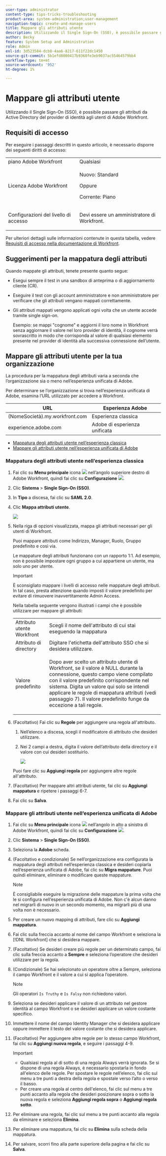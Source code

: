 ```yaml
---
user-type: administrator
content-type: tips-tricks-troubleshooting
product-area: system-administration;user-management
navigation-topic: create-and-manage-users
title: Mappare gli attributi utente
description: Utilizzando il Single Sign-On (SSO), è possibile passare gli attributi da Active Directory del provider di identità agli utenti di Adobe Workfront.
author: Becky
feature: System Setup and Administration
role: Admin
exl-id: 3d523584-dcb8-4aa6-8217-611f22dc1450
source-git-commit: 5b1efd8000417b9368fe3eb9037ac55464579bb4
workflow-type: tm+mt
source-wordcount: '952'
ht-degree: 1%

---
```


# Mappare gli attributi utente

<!--Audited 2/2024-->

Utilizzando il Single Sign-On (SSO), è possibile passare gli attributi da Active Directory del provider di identità agli utenti di Adobe Workfront.

## Requisiti di accesso

Per eseguire i passaggi descritti in questo articolo, è necessario disporre dei seguenti diritti di accesso:

<table style="table-layout:auto"> 
 <col> 
 <col> 
 <tbody> 
  <tr> 
   <td role="rowheader">piano Adobe Workfront</td> 
   <td>Qualsiasi</td> 
  </tr> 
  <tr> 
   <td role="rowheader">Licenza Adobe Workfront</td> 
   <td><p>Nuovo: Standard</p><p>Oppure</p><p>Corrente: Piano</p></td> 
  </tr> 
  <tr> 
   <td role="rowheader">Configurazioni del livello di accesso</td> 
   <td> <p>Devi essere un amministratore di Workfront.</p> </td> 
  </tr> 
 </tbody> 
</table>

Per ulteriori dettagli sulle informazioni contenute in questa tabella, vedere [Requisiti di accesso nella documentazione di Workfront](/help/quicksilver/administration-and-setup/add-users/access-levels-and-object-permissions/access-level-requirements-in-documentation.md).


## Suggerimenti per la mappatura degli attributi

Quando mappate gli attributi, tenete presente quanto segue:

* Esegui sempre il test in una sandbox di anteprima o di aggiornamento cliente (CR).
* Eseguire il test con gli account amministratore e non amministratore per verificare che gli attributi vengano mappati correttamente.
* Gli attributi mappati vengono applicati ogni volta che un utente accede tramite single sign-on.

  Esempio: se mappi &quot;cognome&quot; e aggiorni il loro nome in Workfront senza aggiornare il valore nel loro provider di identità, il cognome verrà sovrascritto in modo che corrisponda al valore di qualsiasi elemento presente nel provider di identità alla successiva connessione dell’utente.

## Mappare gli attributi utente per la tua organizzazione

La procedura per la mappatura degli attributi varia a seconda che l’organizzazione sia o meno nell’esperienza unificata di Adobe.

Per determinare se l’organizzazione si trova nell’esperienza unificata di Adobe, esamina l’URL utilizzato per accedere a Workfront.

| URL | Esperienza Adobe |
|---|---|
| (NomeSocietà).my.workfront.com | Esperienza classica |
| experience.adobe.com | Adobe di esperienza unificata |

* [Mappatura degli attributi utente nell’esperienza classica](#map-user-attributes-in-the-classic-experience)
* [Mappare gli attributi utente nell’esperienza unificata di Adobe](#map-user-attributes-in-the-adobe-unified-experience)

### Mappatura degli attributi utente nell’esperienza classica

1. Fai clic su **Menu principale** icona ![](assets/main-menu-icon.png) nell’angolo superiore destro di Adobe Workfront, quindi fai clic su **Configurazione** ![](assets/gear-icon-settings.png).

1. Clic **Sistema** > **Single Sign-On (SSO)**.

1. In **Tipo** a discesa, fai clic su **SAML 2.0**.

1. Clic **Mappa attributi utente**.

   ![](assets/map-user-attributes.png)

1. Nella riga di opzioni visualizzata, mappa gli attributi necessari per gli utenti di Workfront.

   Puoi mappare attributi come Indirizzo, Manager, Ruolo, Gruppo predefinito e così via.

   Le mappature degli attributi funzionano con un rapporto 1:1. Ad esempio, non è possibile impostare ogni gruppo a cui appartiene un utente, ma solo uno per utente.

   >[!IMPORTANT]
   >
   >È sconsigliato mappare i livelli di accesso nelle mappature degli attributi. In tal caso, presta attenzione quando imposti il valore predefinito per evitare di rimuovere inavvertitamente Admin Access.

   Nella tabella seguente vengono illustrati i campi che è possibile utilizzare per mappare gli attributi:

   <table style="table-layout:auto"> 
    <col data-mc-conditions=""> 
    <col data-mc-conditions=""> 
    <tbody> 
     <tr> 
      <td role="rowheader">Attributo utente Workfront</td> 
      <td>Scegli il nome dell'attributo di cui stai eseguendo la mappatura</td> 
     </tr> 
     <tr> 
      <td role="rowheader">Attributo di directory</td> 
      <td>Digitare l'etichetta dell'attributo SSO che si desidera utilizzare.</td> 
     </tr> 
     <tr> 
      <td role="rowheader">Valore predefinito</td> 
      <td> <p>Dopo aver scelto un attributo utente di Workfront, se il valore è NULL durante la connessione, questo campo viene compilato con il valore predefinito corrispondente nel sistema. Digita un valore qui solo se intendi applicare le regole di mappatura attributi (vedi passaggio 7). Il valore predefinito funge da eccezione a tali regole.</td> 
     </tr> 
    </tbody> 
   </table>

1. (Facoltativo) Fai clic su **Regole** per aggiungere una regola all&#39;attributo.

   1. Nell’elenco a discesa, scegli il modificatore di attributo che desideri utilizzare.
   1. Nei 2 campi a destra, digita il valore dell’attributo della directory e il valore con cui desideri sostituirlo.

      ![](assets/rule-fields.png)

   Puoi fare clic su **Aggiungi regola** per aggiungere altre regole all&#39;attributo.

1. (Facoltativo) Per mappare altri attributi utente, fai clic su **Aggiungi mappatura** e ripetere i passaggi 6-7.
1. Fai clic su **Salva**.

### Mappare gli attributi utente nell’esperienza unificata di Adobe

1. Fai clic su **Menu principale** icona ![](assets/main-menu-left.png) nell’angolo in alto a sinistra di Adobe Workfront, quindi fai clic su **Configurazione** ![](assets/gear-icon-settings.png).

1. Clic **Sistema** > **Single Sign-On (SSO)**.

1. Seleziona la **Adobe** scheda.

1. (Facoltativo e condizionale) Se nell’organizzazione era configurata la mappatura degli attributi nell’esperienza classica e desideri copiarla nell’esperienza unificata di Adobe, fai clic su **Migra mappature**. Puoi quindi eliminare, eliminare o modificare queste mappature.

   >[!NOTE]
   >
   >È consigliabile eseguire la migrazione delle mappature la prima volta che le si configura nell’esperienza unificata di Adobe. Non c&#39;è alcun danno nel migrarli di nuovo in un secondo momento, ma migrarli più di una volta non è necessario.

1. Per creare un nuovo mapping di attributi, fare clic su **Aggiungi mappatura**.

1. Fai clic sulla freccia accanto al nome del campo Workfront e seleziona la [!DNL Workfront] che si desidera mappare.

1. (Facoltativo) Se desideri creare più regole per un determinato campo, fai clic sulla freccia accanto a **Sempre** e seleziona l’operatore che desideri utilizzare per la regola.

1. (Condizionale) Se hai selezionato un operatore oltre a Sempre, seleziona il campo Workfront e il valore a cui si applica l’operatore.

   >[!NOTE]
   >
   >Gli operatori `Is Truthy` e `Is Falsy` non richiedono valori.

1. Seleziona se desideri applicare il valore di un attributo nel gestore identità al campo Workfront o se desideri applicare un valore costante specifico.

1. Immettere il nome del campo Identity Manager che si desidera applicare oppure immettere il testo del valore costante che si desidera applicare.

1. (Facoltativo) Per aggiungere altre regole per lo stesso campo Workfront, fai clic su **Aggiungi nuova regola**, e seguire i passaggi 4-9.

   >[!IMPORTANT]
   >
   > * Qualsiasi regola al di sotto di una regola Always verrà ignorata. Se si dispone di una regola Always, è necessario spostarla in fondo all&#39;elenco delle regole. Per spostare le regole nell’elenco, fai clic sul menu a tre punti a destra della regola e spostale verso l’alto o verso il basso.
   > * Per creare una regola al centro dell&#39;elenco, fai clic sul menu a tre punti accanto alla regola che desideri posizionare sopra o sotto la nuova regola e seleziona **Aggiungi regola sopra** o **Aggiungi regola sotto**.

1. Per eliminare una regola, fai clic sul menu a tre punti accanto alla regola da eliminare e seleziona **Elimina**.
1. Per eliminare una mappatura, fai clic su **Elimina** sulla scheda della mappatura.

1. Per salvare, scorri fino alla parte superiore della pagina e fai clic su **Salva**.


